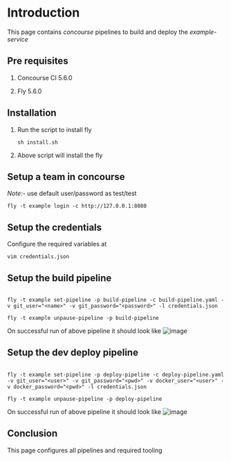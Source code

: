 # Introduction
  This page contains *concourse* pipelines to build and deploy the *example-service*
## Pre requisites
   1. Concourse CI 5.6.0

   2. Fly 5.6.0
## Installation

   1. Run the script to install fly

      ```
      sh install.sh
      ```

   2. Above script will install the fly
   
## Setup a team in concourse

   *Note:-* use default user/password as test/test

   ```
   fly -t example login -c http://127.0.0.1:8080
   ```
## Setup the credentials
   Configure the required variables at

   ```
   vim credentials.json
   ```
   
## Setup the build pipeline
   
   ```
   
   fly -t example set-pipeline -p build-pipeline -c build-pipeline.yaml -v git_user="<name>" -v git_password="<password>" -l credentials.json
   
   fly -t example unpause-pipeline -p build-pipeline
   
   ```

   On successful run of above pipeline it should look like
   ![image](https://drive.google.com/uc?export=view&id=1lG-hFq-5iFiZObaWXxjI_OK6QJXriGe9)
   
## Setup the dev deploy pipeline

   ```
   
   fly -t example set-pipeline -p deploy-pipeline -c deploy-pipeline.yaml -v git_user="<user>" -v git_password="<pwd>" -v docker_user="<user>" -v docker_password="<pwd>" -l credentials.json

   fly -t example unpause-pipeline -p deploy-pipeline
   
   ```

   On successful run of above pipeline it should look like
   ![image](https://drive.google.com/uc?export=view&id=12cLNz0aFt8wnCOlPGbySfQoIQ2Y2BGxB)
## Conclusion
   This page configures all pipelines and required tooling